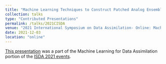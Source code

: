 ```yaml
---
title: "Machine Learning Techniques to Construct Patched Analog Ensembles for Data Assimilation"
collection: talks
type: "Contributed Presentations"
permalink: /talks/2021CISDA
venue: "2021 International Symposium on Data Assimilation- Online: Machine Learning for Data Assimilation"
date: 2021-12-03
location: "online"
---
```


[This presentation](https://www.youtube.com/watch?v=phM5JAXbbXM) was a part of the Machine Learning for Data Assimilation portion of the [ISDA 2021 events](http://www.data-assimilation.riken.jp/en/events/isda_2021/).